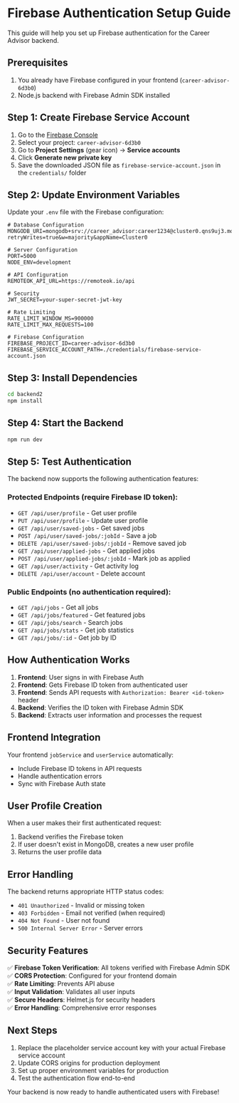 # Firebase Authentication Setup Guide

This guide will help you set up Firebase authentication for the Career Advisor backend.

## Prerequisites

1. You already have Firebase configured in your frontend (`career-advisor-6d3b0`)
2. Node.js backend with Firebase Admin SDK installed

## Step 1: Create Firebase Service Account

1. Go to the [Firebase Console](https://console.firebase.google.com/)
2. Select your project: `career-advisor-6d3b0`
3. Go to **Project Settings** (gear icon) → **Service accounts**
4. Click **Generate new private key**
5. Save the downloaded JSON file as `firebase-service-account.json` in the `credentials/` folder

## Step 2: Update Environment Variables

Update your `.env` file with the Firebase configuration:

```env
# Database Configuration
MONGODB_URI=mongodb+srv://career_advisor:career1234@cluster0.qns9uj3.mongodb.net/?retryWrites=true&w=majority&appName=Cluster0

# Server Configuration
PORT=5000
NODE_ENV=development

# API Configuration
REMOTEOK_API_URL=https://remoteok.io/api

# Security
JWT_SECRET=your-super-secret-jwt-key

# Rate Limiting
RATE_LIMIT_WINDOW_MS=900000
RATE_LIMIT_MAX_REQUESTS=100

# Firebase Configuration
FIREBASE_PROJECT_ID=career-advisor-6d3b0
FIREBASE_SERVICE_ACCOUNT_PATH=./credentials/firebase-service-account.json
```

## Step 3: Install Dependencies

```bash
cd backend2
npm install
```

## Step 4: Start the Backend

```bash
npm run dev
```

## Step 5: Test Authentication

The backend now supports the following authentication features:

### Protected Endpoints (require Firebase ID token):
- `GET /api/user/profile` - Get user profile
- `PUT /api/user/profile` - Update user profile
- `GET /api/user/saved-jobs` - Get saved jobs
- `POST /api/user/saved-jobs/:jobId` - Save a job
- `DELETE /api/user/saved-jobs/:jobId` - Remove saved job
- `GET /api/user/applied-jobs` - Get applied jobs
- `POST /api/user/applied-jobs/:jobId` - Mark job as applied
- `GET /api/user/activity` - Get activity log
- `DELETE /api/user/account` - Delete account

### Public Endpoints (no authentication required):
- `GET /api/jobs` - Get all jobs
- `GET /api/jobs/featured` - Get featured jobs
- `GET /api/jobs/search` - Search jobs
- `GET /api/jobs/stats` - Get job statistics
- `GET /api/jobs/:id` - Get job by ID

## How Authentication Works

1. **Frontend**: User signs in with Firebase Auth
2. **Frontend**: Gets Firebase ID token from authenticated user
3. **Frontend**: Sends API requests with `Authorization: Bearer <id-token>` header
4. **Backend**: Verifies the ID token with Firebase Admin SDK
5. **Backend**: Extracts user information and processes the request

## Frontend Integration

Your frontend `jobService` and `userService` automatically:
- Include Firebase ID tokens in API requests
- Handle authentication errors
- Sync with Firebase Auth state

## User Profile Creation

When a user makes their first authenticated request:
1. Backend verifies the Firebase token
2. If user doesn't exist in MongoDB, creates a new user profile
3. Returns the user profile data

## Error Handling

The backend returns appropriate HTTP status codes:
- `401 Unauthorized` - Invalid or missing token
- `403 Forbidden` - Email not verified (when required)
- `404 Not Found` - User not found
- `500 Internal Server Error` - Server errors

## Security Features

✅ **Firebase Token Verification**: All tokens verified with Firebase Admin SDK  
✅ **CORS Protection**: Configured for your frontend domain  
✅ **Rate Limiting**: Prevents API abuse  
✅ **Input Validation**: Validates all user inputs  
✅ **Secure Headers**: Helmet.js for security headers  
✅ **Error Handling**: Comprehensive error responses  

## Next Steps

1. Replace the placeholder service account key with your actual Firebase service account
2. Update CORS origins for production deployment
3. Set up proper environment variables for production
4. Test the authentication flow end-to-end

Your backend is now ready to handle authenticated users with Firebase!